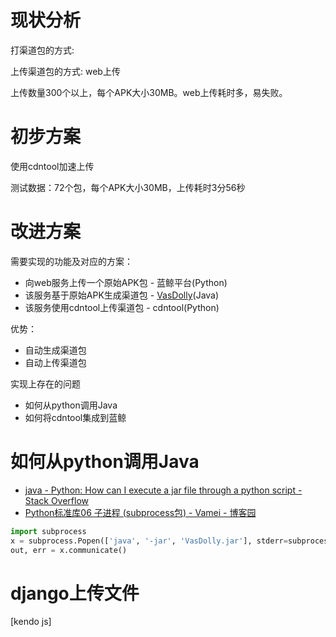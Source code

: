 
# 现状分析

打渠道包的方式: 

上传渠道包的方式: web上传

上传数量300个以上，每个APK大小30MB。web上传耗时多，易失败。

# 初步方案

使用cdntool加速上传

测试数据：72个包，每个APK大小30MB，上传耗时3分56秒

# 改进方案

需要实现的功能及对应的方案：

+ 向web服务上传一个原始APK包 - 蓝鲸平台(Python)
+ 该服务基于原始APK生成渠道包 - [VasDolly](https://github.com/Tencent/VasDolly/tree/master/command)(Java)
+ 该服务使用cdntool上传渠道包 - cdntool(Python)

优势：

+ 自动生成渠道包
+ 自动上传渠道包

实现上存在的问题

+ 如何从python调用Java
+ 如何将cdntool集成到蓝鲸

# 如何从python调用Java
+ [java - Python: How can I execute a jar file through a python script - Stack Overflow](https://stackoverflow.com/questions/7372592/python-how-can-i-execute-a-jar-file-through-a-python-script)
+ [Python标准库06 子进程 (subprocess包) - Vamei - 博客园](http://www.cnblogs.com/vamei/archive/2012/09/23/2698014.html)

```python
import subprocess
x = subprocess.Popen(['java', '-jar', 'VasDolly.jar'], stderr=subprocess.PIPE, stdout=subprocess.PIPE)
out, err = x.communicate()
```

# django上传文件
[kendo js]